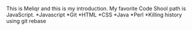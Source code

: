 This is Meliqr and this is my introduction.
My favorite Code Shool path is JavaScript.
*Javascript
*Git
*HTML
*CSS
*Java
*Perl
*Killing history using git rebase
